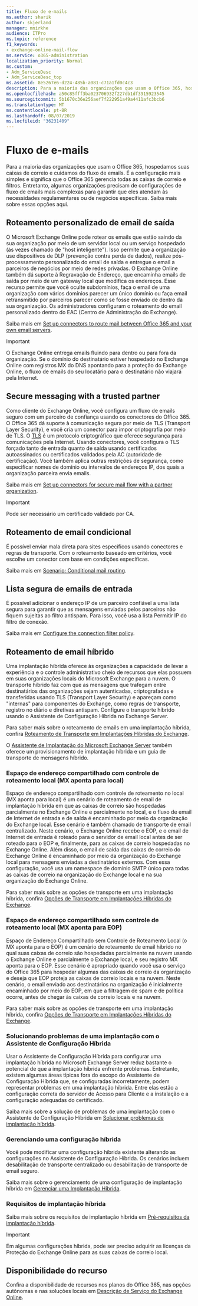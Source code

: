 ```yaml
---
title: Fluxo de e-mails
ms.author: sharik
author: skjerland
manager: mnirkhe
audience: ITPro
ms.topic: reference
f1_keywords:
- exchange-online-mail-flow
ms.service: o365-administration
localization_priority: Normal
ms.custom:
- Adm_ServiceDesc
- Adm_ServiceDesc_top
ms.assetid: 8e5267e6-d224-485b-a081-c71a1fd0c4c3
description: Para a maioria das organizações que usam o Office 365, hospedamos suas caixas de correio e cuidamos do fluxo de emails. É a configuração mais simples e significa que o Office 365 gerencia todas as caixas de correio e filtros. Entretanto, algumas organizações precisam de configurações de fluxo de emails mais complexas para garantir que eles atendam às necessidades regulamentares ou de negócios específicas. Saiba mais sobre essas opções aqui.
ms.openlocfilehash: a50c85fff3ba023706932f227db1df3915923545
ms.sourcegitcommit: 5b1670c36e256aef7f222951a49a4411afc3bcb6
ms.translationtype: MT
ms.contentlocale: pt-BR
ms.lasthandoff: 08/07/2019
ms.locfileid: "36231409"
---
```

# <a name="mail-flow"></a>Fluxo de e-mails

Para a maioria das organizações que usam o Office 365, hospedamos suas caixas de correio e cuidamos do fluxo de emails. É a configuração mais simples e significa que o Office 365 gerencia todas as caixas de correio e filtros. Entretanto, algumas organizações precisam de configurações de fluxo de emails mais complexas para garantir que eles atendam às necessidades regulamentares ou de negócios específicas. Saiba mais sobre essas opções aqui. 
  
## <a name="custom-routing-of-outbound-email"></a>Roteamento personalizado de email de saída

O Microsoft Exchange Online pode rotear os emails que estão saindo da sua organização por meio de um servidor local ou um serviço hospedado (às vezes chamado de "host inteligente"). Isso permite que a organização use dispositivos de DLP (prevenção contra perda de dados), realize pós-processamento personalizado do email de saída e entregue o email a parceiros de negócios por meio de redes privadas. O Exchange Online também dá suporte à Regravação de Endereço, que encaminha emails de saída por meio de um gateway local que modifica os endereços. Esse recurso permite que você oculte subdomínios, faça o email de uma organização com vários domínios parecer um único domínio ou faça email retransmitido por parceiros parecer como se fosse enviado de dentro da sua organização. Os administradores configuram o roteamento do email personalizado dentro do EAC (Centro de Administração do Exchange).
  
Saiba mais em [Set up connectors to route mail between Office 365 and your own email servers](https://docs.microsoft.com/exchange/mail-flow-best-practices/use-connectors-to-configure-mail-flow/set-up-connectors-to-route-mail).
  
> [!IMPORTANT]
> O Exchange Online entrega emails fluindo para dentro ou para fora da organização. Se o domínio do destinatário estiver hospedado no Exchange Online com registros MX do DNS apontando para a proteção do Exchange Online, o fluxo de emails do seu locatário para o destinatário não viajará pela Internet.
  
## <a name="secure-messaging-with-a-trusted-partner"></a>Secure messaging with a trusted partner

Como cliente do Exchange Online, você configura um fluxo de emails seguro com um parceiro de confiança usando os conectores do Office 365. O Office 365 dá suporte à comunicação segura por meio de TLS (Transport Layer Security), e você cria um conector para impor criptografia por meio de TLS. O [TLS](https://docs.microsoft.com/office365/securitycompliance/exchange-online-uses-tls-to-secure-email-connections) é um protocolo criptográfico que oferece segurança para comunicações pela Internet. Usando conectores, você configura o TLS forçado tanto de entrada quanto de saída usando certificados autoassinados ou certificados validados pela AC (autoridade de certificação). Você também aplica outras restrições de segurança, como especificar nomes de domínio ou intervalos de endereços IP, dos quais a organização parceira envia emails. 
  
Saiba mais em [Set up connectors for secure mail flow with a partner organization](https://docs.microsoft.com/exchange/mail-flow-best-practices/use-connectors-to-configure-mail-flow/set-up-connectors-for-secure-mail-flow-with-a-partner).
  
> [!IMPORTANT]
> Pode ser necessário um certificado validado por CA. 
  
## <a name="conditional-mail-routing"></a>Roteamento de email condicional

É possível enviar mala direta para sites específicos usando conectores e regras de transporte. Com o roteamento baseado em critérios, você escolhe um conector com base em condições específicas.
  
Saiba mais em [Scenario: Conditional mail routing](https://docs.microsoft.com/exchange/mail-flow-best-practices/use-connectors-to-configure-mail-flow/conditional-mail-routing).
  
## <a name="incoming-mail-safe-list"></a>Lista segura de emails de entrada

É possível adicionar o endereço IP de um parceiro confiável a uma lista segura para garantir que as mensagens enviadas pelos parceiros não fiquem sujeitas ao filtro antispam. Para isso, você usa a lista Permitir IP do filtro de conexão.
  
Saiba mais em [Configure the connection filter policy](https://docs.microsoft.com/office365/SecurityCompliance/configure-the-connection-filter-policy).
  
## <a name="hybrid-email-routing"></a>Roteamento de email híbrido

Uma implantação híbrida oferece às organizações a capacidade de levar a experiência e o controle administrativo cheio de recursos que elas possuem em suas organizações locais do Microsoft Exchange para a nuvem. O transporte híbrido faz com que as mensagens que trafegam entre destinatários das organizações sejam autenticadas, criptografadas e transferidas usando TLS (Transport Layer Security) e apareçam como "internas" para componentes do Exchange, como regras de transporte, registro no diário e diretivas antispam. Configure o transporte híbrido usando o Assistente de Configuração Híbrida no Exchange Server.
  
Para saber mais sobre o roteamento de emails em uma implantação híbrida, confira [Roteamento de Transporte em Implantações Híbridas do Exchange](https://go.microsoft.com/fwlink/p/?LinkId=271757).
  
O [Assistente de Implantação do Microsoft Exchange Server](https://go.microsoft.com/fwlink/p/?LinkId=287036) também oferece um provisionamento de implantação híbrida e um guia de transporte de mensagens híbrido. 
  
### <a name="shared-address-space-with-on-premises-routing-control-mx-points-to-on-premises"></a>Espaço de endereço compartilhado com controle de roteamento local (MX aponta para local)

Espaço de endereço compartilhado com controle de roteamento no local (MX aponta para local) é um cenário de roteamento de email de implantação híbrida em que as caixas de correio são hospedadas parcialmente no Exchange Online e parcialmente no local, e o fluxo de email de Internet de entrada e de saída é encaminhado por meio da organização do Exchange local. Esse cenário é também chamado de transporte de email centralizado. Neste cenário, o Exchange Online recebe o EOP, e o email de Internet de entrada é roteado para o servidor de email local antes de ser roteado para o EOP e, finalmente, para as caixas de correio hospedadas no Exchange Online. Além disso, o email de saída das caixas de correio do Exchange Online é encaminhado por meio da organização do Exchange local para mensagens enviadas a destinatários externos. Com essa configuração, você usa um namespace de domínio SMTP único para todas as caixas de correio na organização do Exchange local e na sua organização do Exchange Online. 
  
Para saber mais sobre as opções de transporte em uma implantação híbrida, confira [Opções de Transporte em Implantações Híbridas do Exchange](https://go.microsoft.com/fwlink/p/?LinkID=271758).
  
### <a name="shared-address-space-without-on-premises-routing-control-mx-points-to-eop"></a>Espaço de endereço compartilhado sem controle de roteamento local (MX aponta para EOP)

Espaço de Endereço Compartilhado sem Controle de Roteamento Local (o MX aponta para o EOP) é um cenário de roteamento de email híbrido no qual suas caixas de correio são hospedadas parcialmente na nuvem usando o Exchange Online e parcialmente o Exchange local, e seu registro MX aponta para o EOP. Esse cenário é apropriado quando você usa o serviço do Office 365 para hospedar algumas das caixas de correio da organização e deseja que EOP proteja as caixas de correio locais e na nuvem. Neste cenário, o email enviado aos destinatários na organização é inicialmente encaminhado por meio do EOP, em que a filtragem de spam e de política ocorre, antes de chegar às caixas de correio locais e na nuvem. 
  
Para saber mais sobre as opções de transporte em uma implantação híbrida, confira [Opções de Transporte em Implantações Híbridas do Exchange](https://go.microsoft.com/fwlink/p/?LinkID=271758).
  
### <a name="troubleshooting-a-deployment-with-the-hybrid-configuration-wizard"></a>Solucionando problemas de uma implantação com o Assistente de Configuração Híbrida

Usar o Assistente de Configuração Híbrida para configurar uma implantação híbrida no Microsoft Exchange Server reduz bastante o potencial de que a implantação híbrida enfrente problemas. Entretanto, existem algumas áreas típicas fora do escopo do Assistente de Configuração Híbrida que, se configuradas incorretamente, podem representar problemas em uma implantação híbrida. Entre elas estão a configuração correta do servidor de Acesso para Cliente e a instalação e a configuração adequadas do certificado.
  
Saiba mais sobre a solução de problemas de uma implantação com o Assistente de Configuração Híbrida em [Solucionar problemas de implantação híbrida](https://go.microsoft.com/fwlink/p/?LinkId=271040).
  
### <a name="managing-a-hybrid-configuration"></a>Gerenciando uma configuração híbrida

Você pode modificar uma configuração híbrida existente alterando as configurações no Assistente de Configuração Híbrida. Os cenários incluem desabilitação de transporte centralizado ou desabilitação de transporte de email seguro.
  
Saiba mais sobre o gerenciamento de uma configuração de implantação híbrida em [Gerenciar uma Implantação Híbrida](https://go.microsoft.com/fwlink/p/?LinkId=271044).
  
### <a name="hybrid-deployment-requirements"></a>Requisitos de implantação híbrida

Saiba mais sobre os requisitos de implantação híbrida em [Pré-requisitos da implantação híbrida](https://go.microsoft.com/fwlink/p/?LinkId=271759).
  
> [!IMPORTANT]
> Em algumas configurações híbrida, pode ser preciso adquirir as licenças da Proteção do Exchange Online para as suas caixas de correio local. 
  
## <a name="feature-availability"></a>Disponibilidade do recurso

Confira a disponibilidade de recursos nos planos do Office 365, nas opções autônomas e nas soluções locais em [Descrição de Serviço do Exchange Online](exchange-online-service-description.md).
  